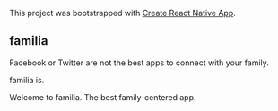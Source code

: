 This project was bootstrapped with [Create React Native App](https://github.com/react-community/create-react-native-app).

## familia

Facebook or Twitter are not the best apps to connect with your family.

familia is.

Welcome to familia.
The best family-centered app.

